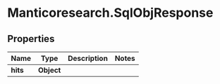 # Manticoresearch.SqlObjResponse

## Properties

Name | Type | Description | Notes
------------ | ------------- | ------------- | -------------
**hits** | **Object** |  | 


